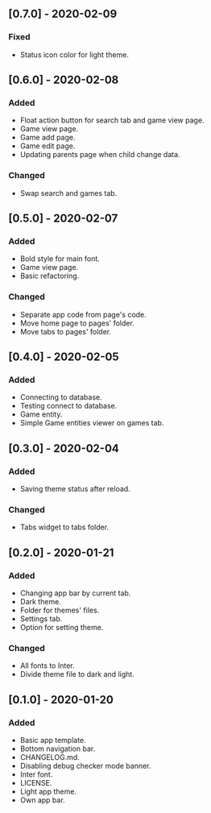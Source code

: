 ## [0.7.0] - 2020-02-09
### Fixed
- Status icon color for light theme.

## [0.6.0] - 2020-02-08
### Added
- Float action button for search tab and game view page.
- Game view page.
- Game add page.
- Game edit page.
- Updating parents page when child change data.

### Changed
- Swap search and games tab.

## [0.5.0] - 2020-02-07
### Added
- Bold style for main font.
- Game view page.
- Basic refactoring.

### Changed
- Separate app code from page's code.
- Move home page to pages' folder.
- Move tabs to pages' folder.

## [0.4.0] - 2020-02-05
### Added
- Connecting to database.
- Testing connect to database.
- Game entity.
- Simple Game entities viewer on games tab.

## [0.3.0] - 2020-02-04
### Added
- Saving theme status after reload.

### Changed
- Tabs widget to tabs folder.

## [0.2.0] - 2020-01-21
### Added
- Changing app bar by current tab.
- Dark theme.
- Folder for themes' files.
- Settings tab.
- Option for setting theme.

### Changed
- All fonts to Inter.
- Divide theme file to dark and light.

## [0.1.0] - 2020-01-20
### Added
- Basic app template.
- Bottom navigation bar.
- CHANGELOG.md.
- Disabling debug checker mode banner.
- Inter font.
- LICENSE.
- Light app theme.
- Own app bar.